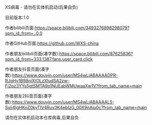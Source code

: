 XS病毒 - 请勿在实体机启动(后果自负)

目前版本:1.0

作者bilibili页面:https://space.bilibili.com/3493276898298079?spm_id_from=..0.0

作者GitHub页面:https://github.com/WXS-china

作者朋友bilibili页面(凑字数):https://space.bilibili.com/87625836?spm_id_from=333.1387.fans.user_card.click

作者朋友抖音页面(凑字数):https://www.douyin.com/user/MS4wLjABAAAADPR-RJgHy1B98niXtOLzXIudSA2zw-Fi2pz3YYs5gtSMTA9o1NUEabWMUwaaXw1V?from_tab_name=main

作者朋友2抖音页面(凑字数):https://www.douyin.com/user/MS4wLjABAAAAL5-Syii4IgHKnZ0kyTIV4Ruv3K4ebIzG_00X9nAiu0c?from_tab_name=main

请勿在实体机启动本仓库病毒,后果自负
